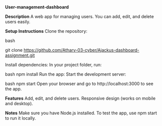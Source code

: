 **User-management-dashboard**


**Description**
A web app for managing users. You can add, edit, and delete users easily.

**Setup Instructions**
Clone the repository:

bash

git clone https://github.com/Atharv-03-cyber/Ajackus-dashboard-assignment.git

Install dependencies: In your project folder, run:

bash
npm install
Run the app: Start the development server:

bash
npm start
Open your browser and go to http://localhost:3000 to see the app.

**Features**
Add, edit, and delete users.
Responsive design (works on mobile and desktop).

**Notes**
Make sure you have Node.js installed.
To test the app, use npm start to run it locally.
